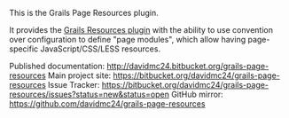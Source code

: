 This is the Grails Page Resources plugin.

It provides the [Grails Resources plugin][resources] with the ability to use convention over configuration to define "page modules",
which allow having page-specific JavaScript/CSS/LESS resources.

Published documentation: http://davidmc24.bitbucket.org/grails-page-resources
Main project site: https://bitbucket.org/davidmc24/grails-page-resources
Issue Tracker: https://bitbucket.org/davidmc24/grails-page-resources/issues?status=new&status=open
GitHub mirror: https://github.com/davidmc24/grails-page-resources

[resources]: http://grails.org/plugin/resources
